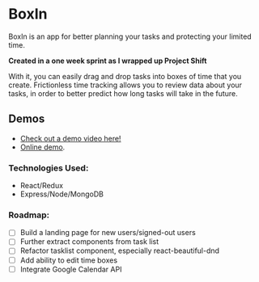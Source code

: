 # BoxIn
BoxIn is an app for better planning your tasks and protecting your limited time.

**Created in a one week sprint as I wrapped up Project Shift**

With it, you can easily drag and drop tasks into boxes of time that you create. Frictionless time tracking allows you to review data about your tasks, in order to better predict how long tasks will take in the future.

## Demos
- [Check out a demo video here!](https://www.youtube.com/watch?v=h2AKko_nWQo&feature=emb_title)
- [Online demo](http://boxin.herokuapp.com/).

### Technologies Used:
- React/Redux
- Express/Node/MongoDB

### Roadmap:
- [ ] Build a landing page for new users/signed-out users
- [ ] Further extract components from task list
- [ ] Refactor tasklist component, especially react-beautiful-dnd
- [ ] Add ability to edit time boxes
- [ ] Integrate Google Calendar API
